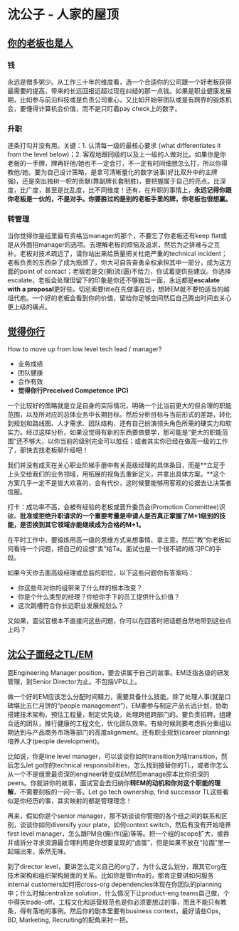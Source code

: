 # 沈公子 - 人家的屋顶

## [你的老板也是人](https://mp.weixin.qq.com/s/KTJcuC8YFgL2KD4X6gRXRg)

### 钱

永远是僧多粥少。从工作三十年的维度看，选一个合适你的公司跟一个好老板获得最需要的提高，带来的长远回报远超过现在纠结的那一点钱。如果是职业健康发展期，比如参与前沿科技或是负责公司重心，又比如开始带团队或是有跨界的锻炼机会，要懂得计算机会价值，而不是只盯着pay check上的数字。

### 升职

逐条打勾并没有用。关键：1. 认清每一级的最核心要求 \(what differentiates it from the level below\)；2. 客观地跟同级的以及上一级的人做对比。如果你是你老板的一手牌，牌再好他/她也不一定会打，不一定有时间细想怎么打，所以你得教他/她。要为自己设计策略，是拿可清晰量化的数字说事\(好比双升中的主牌强\)，还是突出独树一帜的贡献\(靠副牌长套制胜\)，要把握属于自己的亮点。比深度，比广度，甚至是比乱度，比不同维度！还有，在升职的事情上，**永远记得你跟你老板是一伙的，不是对手。你要胜过的是别的老板手里的牌，你老板也很想赢。**

### 转管理

当你觉得你是组里最有资格当manager的那个，不要忘了你老板还有keep flat或是从外面招manager的选项。去理解老板的烦恼及追求，然后为之排难与之互补。老板对技术疏远了，请你站出来给质量把关杜绝严重的technical incident；老板负责的东西杂了成为瓶颈了，你大可自告奋勇全权承担其中一部分，成为这方面的point of contact；老板若是交\(撕\)流\(逼\)不给力，你试着提供些建议。你选择escalate，老板会处理但留下的印象是你还不够独当一面，永远都是**escalate with a proposal**更好些。切忌索要title在先做事在后，想转EM就不要怕适当的越俎代庖。一个好的老板会看到你的价值，留给你足够空间然后自己腾出时间去关心更上级的痛点。

## [觉得你行](https://mp.weixin.qq.com/s/HuNBM68pNMEfLHWTGpF3tQ)

How to move up from low level tech lead / manager?

* 业务成绩
* 团队健康
* 合作有效
* **觉得你行Preceived Competence \(PC\)**

一个比较好的策略就是立足自身的实际情况，明确一个比当前更大的但合理的职能范围，以及所对应的总体业务中长期目标。然后分析目标与当前形式的差距，转化到规划和路线图、人才需求、团队结构、还有自己扮演领头角色所需的硬实力和软实力。经过这样分析，如果没觉得有新的东西要做要学，那可能是“更大的职能范围”还不够大，以你当前的级别完全可以胜任；或者其实你已经在做高一级的工作了，那快去找老板聊升级吧！

我们并没有成天在关心职业阶梯手册中有关高级经理的具体条目，而是**立足于上头交给我们的业务领域，用拓展的视角去重新定义，并拿出具体方案。**这个方案几乎一定不是皆大欢喜的，会有代价，这时候要能够用客观的论据去让决策者信服。

打卡：成功率不高，会被有经验的老板或晋升委员会\(Promotion Committee\)识破。**批准或拒绝升职请求的一个重要考量是申请人是否真正掌握了M+1级别的技能，是否换到其它领域亦能继续成为合格的M+1。**

在平时工作中，要锻炼用高一级的思维方式来想事情、拿主意，然后“教”你老板如何看待一个问题，把自己的设想“卖”给Ta。面试也是一个很不错的练习PC的手段。

如果今天你去面高级经理或总监的职位，以下这些问题你有答案吗：

* 你这些年对你的组带来了什么样的根本改变？
* 你是个什么类型的经理？你给你手下的员工提供什么价值？
* 这次跳槽符合你长远职业发展规划么？

又如果，面试官根本不直接问这些问题，你可以在回答时把话题自然地带到这些点上吗？

## [沈公子面经之TL/EM](https://mp.weixin.qq.com/s/N7ZLnigd-64VP9EZE3w7vg)

面Engineering Manager position，要会讲属于自己的故事。EM泛指各级的研发管理，到Senior Director为止。不包括VP以上。

做一个好的EM应该怎么分配时间精力，需要具备什么技能。除了处理人事\(就是口碑堪比五仁月饼的“people management”\)，EM要参与制定产品长远计划，协助搭建技术架构，预估工程量，制定优先级，处理跨组跨部门的。要负责招聘，组建合适的团队，推行健康的工程文化，优化团队效率。有些时候则要考虑拆分重组以期达到与产品商务市场等部门的高度alignment。还有职业规划\(career planning\)培养人才\(people development\)。

比如说，你是line level manager，可以谈谈你如何transition为啥transition，然后怎么let go你的technical responsibilities，怎么找到接替你的TL，或者你怎么从一个不是组里最资深的engineer转变成EM然后manage原本比你资深的peers。你就讲你的故事，面试官会去归纳你**转EM的动机和你对这个职能的理解**，不需要刻板的一问一答。Let go tech ownership, find successor TL这些看似是你经历的事，其实映射的都是管理理念！

再来，假如你是个senior manager，那不妨谈谈你管理的各个组之间的联系和区别，谈谈你如何diversify your plate，如何context switch，然后有没有开始培养first level manager，怎么跟PM合\(撕\)作\(逼\)等等。把一个组的scope扩大，或吞并或拆分寻求资源最合理利用是你想要呈现的“卤蛋”，但是如果不放在“拉面”里一起端出来，索然无味。

到了director level，要讲怎么定义自己的org了，为什么这么划分，跟其它org在技术架构和组织架构层面的关系。比如你是管infra的，那肯定要讲如何服务internal customers如何把cross-org dependencies体现在你团队的planning中；什么时候centralize solution，什么情况下让product-eng teams自己做，个中得失trade-off。工程文化和运营规范也是你必须要想过的事，而且不能只有教条，得有落地的事例。然后你的剧本里要有business context，最好请些Ops, BD, Marketing, Recruiting的配角来衬一把。

